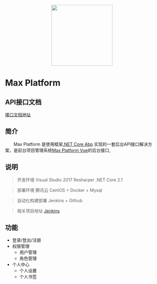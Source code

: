 <p align="center">
    <a href="http://193.112.111.13">
        <img width="200" src="http://193.112.111.13/logo.png">
    </a>
</p>

# Max Platform

## API接口文档
[接口文档地址](http://193.112.111.13:8081/)

## 简介
&emsp;&emsp;Max Platform 是使用框架[.NET Core Abp](https://github.com/aspnetboilerplate/aspnetboilerplate/) 实现的一套后台API接口解决方案，是前台项目管理系统[Max Platform Vue](https://github.com/zxdhcm/Max-Platform-Vue)的后台接口,

## 说明 
>  开发环境 Visual Studio 2017  Resharper .NET Core 2.1

>  部署环境 腾讯云 CentOS + Docker + Mysql

>  自动化构建部署 Jenkins + Github

>相关项目地址  [Jenkins](http://193.112.111.13:8081/)

## 功能

- 登录/登出/注册
- 权限管理
    - 用户管理
    - 角色管理
- 个人中心
    - 个人设置
    - 个人书签
